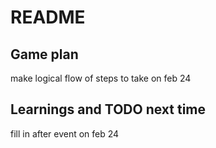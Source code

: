 # README

## Game plan

make logical flow of steps to take on feb 24

## Learnings and TODO next time

fill in after event on feb 24